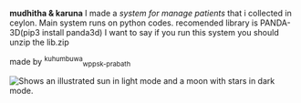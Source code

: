 
**mudhitha & karuna**
I made a _system for manage patients_ that i collected in ceylon.
Main system runs on python codes. recomended library is PANDA-3D(pip3 install panda3d)
I want to say if you run this system you should unzip the lib.zip

made by <sup>kuhumbuwa</sup><sub>wppsk-prabath</sub>

<picture>
  <source media="(prefers-color-scheme: dark)" srcset="https://user-images.githubusercontent.com/25423296/163456776-7f95b81a-f1ed-45f7-b7ab-8fa810d529fa.png">
  <source media="(prefers-color-scheme: light)" srcset="https://user-images.githubusercontent.com/25423296/163456779-a8556205-d0a5-45e2-ac17-42d089e3c3f8.png">
  <img alt="Shows an illustrated sun in light mode and a moon with stars in dark mode." src="https://user-images.githubusercontent.com/25423296/163456779-a8556205-d0a5-45e2-ac17-42d089e3c3f8.png">
</picture>
